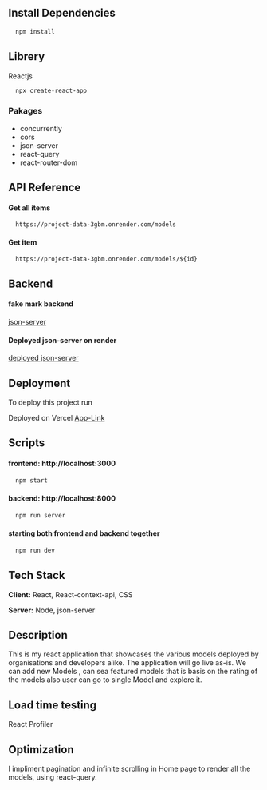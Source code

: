 


## Install Dependencies 

```bash
  npm install
```

## Librery

Reactjs
```bash
  npx create-react-app
```


### Pakages
- concurrently
- cors
- json-server
- react-query
- react-router-dom


## API Reference

#### Get all items

```http
  https://project-data-3gbm.onrender.com/models
```


#### Get item

```http
  https://project-data-3gbm.onrender.com/models/${id}
```

## Backend 
#### fake mark backend 
[json-server](https://www.npmjs.com/package/json-server)

#### Deployed json-server on render
[deployed json-server](https://project-data-3gbm.onrender.com/)




## Deployment

To deploy this project run

Deployed on Vercel
[App-Link](https://altan-ass.vercel.app/)


## Scripts
#### frontend: http://localhost:3000
```bash
  npm start
```

#### backend: http://localhost:8000
```bash
  npm run server
```

#### starting both frontend and backend together
```bash
  npm run dev
```
## Tech Stack

**Client:** React, React-context-api, CSS

**Server:** Node, json-server


## Description

This is my react application that showcases the various models deployed by organisations and developers alike. The application will go live as-is. We can add new Models , can sea featured models that is basis on the rating of the models also user can go to single Model and explore it.


## Load time testing
React Profiler

## Optimization
I impliment pagination and infinite scrolling in Home page to render all the models, using react-query.

